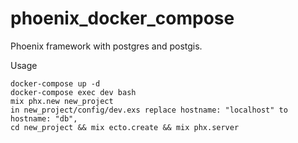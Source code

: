 # phoenix_docker_compose

Phoenix framework with postgres and postgis.

Usage

    docker-compose up -d
    docker-compose exec dev bash
    mix phx.new new_project
    in new_project/config/dev.exs replace hostname: "localhost" to hostname: "db",
    cd new_project && mix ecto.create && mix phx.server
